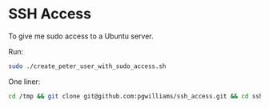 SSH Access
==========

To give me sudo access to a Ubuntu server.

Run:

```sh
sudo ./create_peter_user_with_sudo_access.sh
```

One liner:
```sh
cd /tmp && git clone git@github.com:pgwilliams/ssh_access.git && cd ssh_access && ./create_peter_user_with_sudo_access.sh && echo 'Peter has access' && cd .. && rm -r ssh_access
```
